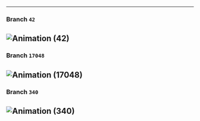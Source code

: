 
---

### Branch `42`
![Animation (42)](https://github.com/J58C/Caps32Project/blob/42/images/rotating.gif)
---

### Branch `17048`
![Animation (17048)](https://github.com/J58C/Caps32Project/blob/17048/images/rotating.gif)
---

### Branch `340`
![Animation (340)](https://github.com/J58C/Caps32Project/blob/340/images/rotating.gif)
---
